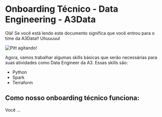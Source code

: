# Onboarding Técnico - Data Engineering - A3Data

Olá! Se você está lendo este documento significa que você entrou para o time da A3Data!! Uhuuuuul

![Pitt agitando!](https://media.giphy.com/media/VGJPsBvlsHDyw/giphy.gif)

Agora, vamos trabalhar algumas skills básicas que serão necessárias para suas atividades como Data Engineer da A3. Essas skills são:

- Python
- Spark
- Terraform

## Como nosso onboarding técnico funciona:

Você ...
